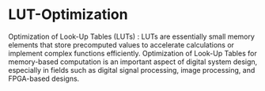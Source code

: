 # LUT-Optimization
Optimization of Look-Up Tables (LUTs) : LUTs are essentially small memory elements that store precomputed values to accelerate calculations or implement complex functions efficiently.
Optimization of Look-Up Tables for memory-based computation is an important aspect of digital system design, especially in fields such as digital signal processing, image processing, and FPGA-based designs. 

